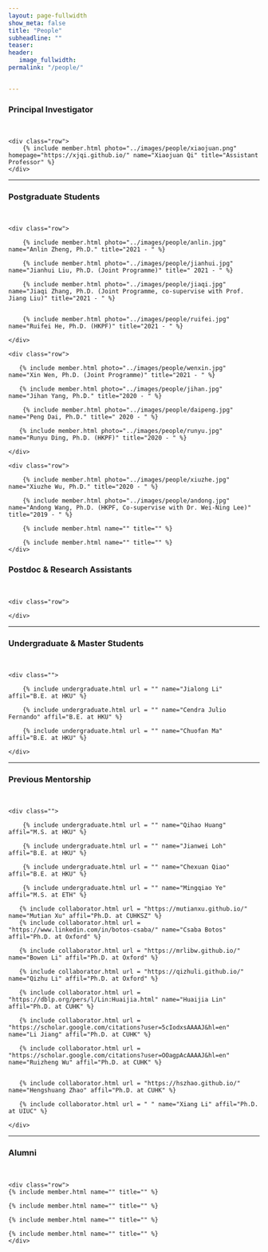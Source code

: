 ```yaml
---
layout: page-fullwidth
show_meta: false
title: "People"
subheadline: ""
teaser: 
header:
   image_fullwidth: 
permalink: "/people/"


---
```




<div class="row">
	<div class="row">
		<h3>Principal Investigator</h3>
		<br/>
	</div>
	
	<div class="row">
		{% include member.html photo="../images/people/xiaojuan.png" homepage="https://xjqi.github.io/" name="Xiaojuan Qi" title="Assistant Professor" %}
	</div>


</div>

---

<div class="row">
	<div class="row">
		<h3 class="medium-12">Postgraduate Students</h3>
		<br/>
	</div>

	<div class="row">

		{% include member.html photo="../images/people/anlin.jpg" name="Anlin Zheng, Ph.D." title="2021 - " %}

		{% include member.html photo="../images/people/jianhui.jpg" name="Jianhui Liu, Ph.D. (Joint Programme)" title=" 2021 - " %}

		{% include member.html photo="../images/people/jiaqi.jpg" name="Jiaqi Zhang, Ph.D. (Joint Programme, co-supervise with Prof. Jiang Liu)" title="2021 - " %}


		{% include member.html photo="../images/people/ruifei.jpg" name="Ruifei He, Ph.D. (HKPF)" title="2021 - " %}

	</div>
	
	<div class="row">
    
       {% include member.html photo="../images/people/wenxin.jpg" name="Xin Wen, Ph.D. (Joint Programme)" title="2021 - " %}
	
	   {% include member.html photo="../images/people/jihan.jpg" name="Jihan Yang, Ph.D." title="2020 - " %}

	    {% include member.html photo="../images/people/daipeng.jpg" name="Peng Dai, Ph.D." title=" 2020 - " %}

	   {% include member.html photo="../images/people/runyu.jpg" name="Runyu Ding, Ph.D. (HKPF)" title="2020 - " %}	

	</div>

	<div class="row">

	    {% include member.html photo="../images/people/xiuzhe.jpg" name="Xiuzhe Wu, Ph.D." title="2020 - " %}
	
		{% include member.html photo="../images/people/andong.jpg" name="Andong Wang, Ph.D. (HKPF, Co-supervise with Dr. Wei-Ning Lee)" title="2019 - " %}

		{% include member.html name="" title="" %}

		{% include member.html name="" title="" %}
	</div>
	
</div>

<div class="row">
	<div class="row">
		<h3 class="medium-12">Postdoc & Research Assistants</h3>
		<br/>
	</div>
	
	<div class="row">

	</div>
	
</div>

---

<div class="row">
	<div class="row">
		<h3 class="medium-12">Undergraduate & Master Students</h3>
		<br/>
	</div>

	<div class="">

        {% include undergraduate.html url = "" name="Jialong Li" affil="B.E. at HKU" %}

	    {% include undergraduate.html url = "" name="Cendra Julio Fernando" affil="B.E. at HKU" %}

	    {% include undergraduate.html url = "" name="Chuofan Ma" affil="B.E. at HKU" %}
   
	</div>
</div>

---

<div class="row">
	<div class="row">
		<h3 class="medium-12"> Previous Mentorship</h3>
		<br/>
	</div>

	<div class="">

	    {% include undergraduate.html url = "" name="Qihao Huang" affil="M.S. at HKU" %}

	    {% include undergraduate.html url = "" name="Jianwei Loh" affil="B.E. at HKU" %}

		{% include undergraduate.html url = "" name="Chexuan Qiao" affil="B.E. at HKU" %}

        {% include undergraduate.html url = "" name="Mingqiao Ye" affil="M.S. at ETH" %}

       {% include collaborator.html url = "https://mutianxu.github.io/" name="Mutian Xu" affil="Ph.D. at CUHKSZ" %}
	   {% include collaborator.html url = "https://www.linkedin.com/in/botos-csaba/" name="Csaba Botos" affil="Ph.D. at Oxford" %}
    
       {% include collaborator.html url = "https://mrlibw.github.io/" name="Bowen Li" affil="Ph.D. at Oxford" %}

       {% include collaborator.html url = "https://qizhuli.github.io/" name="Qizhu Li" affil="Ph.D. at Oxford" %}

       {% include collaborator.html url = "https://dblp.org/pers/l/Lin:Huaijia.html" name="Huaijia Lin" affil="Ph.D. at CUHK" %}

       {% include collaborator.html url = "https://scholar.google.com/citations?user=5cIodxsAAAAJ&hl=en" name="Li Jiang" affil="Ph.D. at CUHK" %}

       {% include collaborator.html url = "https://scholar.google.com/citations?user=OOagpAcAAAAJ&hl=en" name="Ruizheng Wu" affil="Ph.D. at CUHK" %}


       {% include collaborator.html url = "https://hszhao.github.io/" name="Hengshuang Zhao" affil="Ph.D. at CUHK" %}

       {% include collaborator.html url = " " name="Xiang Li" affil="Ph.D. at UIUC" %}

	</div>
</div>

---

<div class="row">
	<div class="row">
		<h3 class="medium-12">Alumni</h3>
		<br/>
	</div>

	<div class="row">
	{% include member.html name="" title="" %}

	{% include member.html name="" title="" %}

	{% include member.html name="" title="" %}

	{% include member.html name="" title="" %}
    </div>	
</div>
